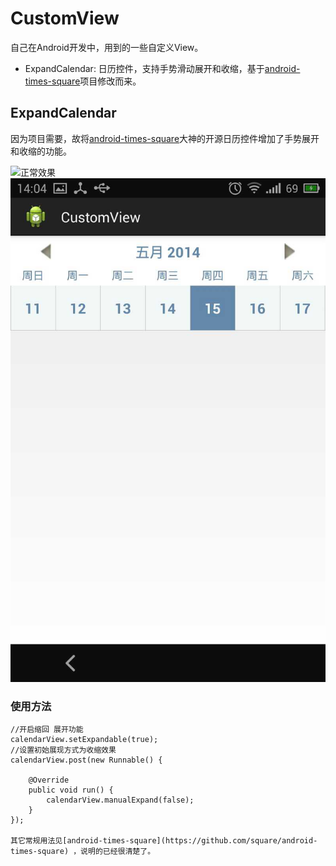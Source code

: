 CustomView
===========

自己在Android开发中，用到的一些自定义View。

*  ExpandCalendar: 日历控件，支持手势滑动展开和收缩，基于[android-times-square](https://github.com/square/android-times-square)项目修改而来。


ExpandCalendar
------------
因为项目需要，故将[android-times-square](https://github.com/square/android-times-square)大神的开源日历控件增加了手势展开和收缩的功能。

![正常效果](https://github.com/sunxd/CustomView/blob/master/ExpandCalendar/zhankai.png "图片")
![收缩后效果](https://github.com/sunxd/CustomView/blob/master/ExpandCalendar/shousuo.jpg "图片")


### 使用方法

    //开启缩回 展开功能
    calendarView.setExpandable(true);
    //设置初始展现方式为收缩效果
    calendarView.post(new Runnable() {

        @Override
        public void run() {
            calendarView.manualExpand(false);
        }
    });

    其它常规用法见[android-times-square](https://github.com/square/android-times-square) ，说明的已经很清楚了。









